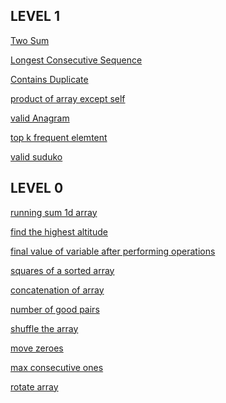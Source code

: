 ## LEVEL 1

[Two Sum](https://leetcode.com/problems/two-sum/submissions/1681321252)

[Longest Consecutive Sequence](https://leetcode.com/problems/longest-consecutive-sequence/submissions/1681370236/)


[Contains Duplicate](https://leetcode.com/problems/contains-duplicate/submissions/1681390868)


[product of array except self](https://leetcode.com/problems/product-of-array-except-self/submissions/1681860672)


[valid Anagram](https://leetcode.com/problems/valid-anagram/submissions/1681874320)


[top k frequent elemtent](https://leetcode.com/problems/top-k-frequent-elements/submissions/1681890012)


[valid suduko](https://leetcode.com/problems/valid-sudoku/submissions/1412750660)


[]()


[]()



## LEVEL 0

[running sum 1d array](https://leetcode.com/problems/running-sum-of-1d-array/submissions/1665835102/)


[find the highest altitude](https://leetcode.com/problems/find-the-highest-altitude/submissions/1665885127/)


[final value of variable after performing operations](https://leetcode.com/problems/final-value-of-variable-after-performing-operations/submissions/1665920294/)


[squares of a sorted array](https://leetcode.com/problems/squares-of-a-sorted-array/submissions/1666463173/)


[concatenation of array](https://leetcode.com/problems/concatenation-of-array/submissions/1666492288/)


[number of good pairs](https://leetcode.com/problems/number-of-good-pairs/submissions/1666534824/)


[shuffle the array](https://leetcode.com/problems/shuffle-the-array/submissions/1666537367/)


[move zeroes](https://leetcode.com/problems/move-zeroes/submissions/1666541759/)


[max consecutive ones](https://leetcode.com/problems/max-consecutive-ones/submissions/1666543556/)


[rotate array](https://leetcode.com/problems/rotate-array/submissions/1666545397/)


[]()
